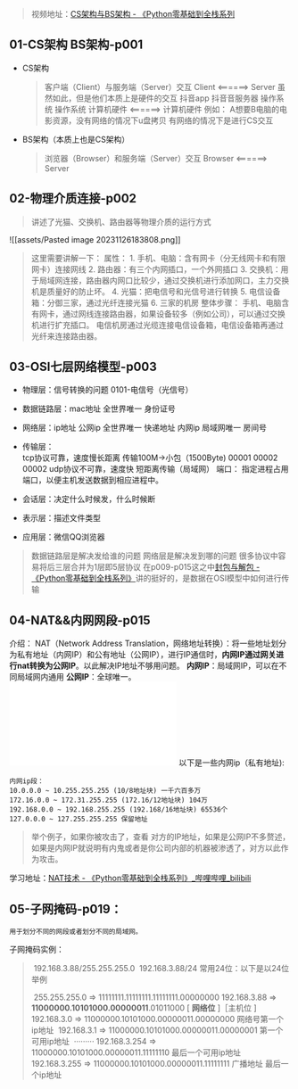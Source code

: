 >视频地址：[CS架构与BS架构 - 《Python零基础到全栈系列](https://www.bilibili.com/video/BV1Cd4y1b7kz/?share_source=copy_web&vd_source=a9e0245042931de24eb0a8f018fa0eae)

## 01-CS架构 BS架构-p001
- CS架构
  >    客户端（Client）与服务端（Server）交互
  >    Client            <======>        Server
  >    虽然如此，但是他们本质上是硬件的交互
  >    抖音app                                    抖音音服务器
  >    操作系统                                   操作系统
  >    计算机硬件   <======>        计算机硬件
  >    例如： A想要B电脑的电影资源，没有网络的情况下u盘拷贝
  >    有网络的情况下是进行CS交互

- BS架构（本质上也是CS架构）
  >    浏览器（Browser）和服务端（Server）交互
  >    Browser         <======>        Server

## 02-物理介质连接-p002
>讲述了光猫、交换机、路由器等物理介质的运行方式

![[assets/Pasted image 20231126183808.png]]
> 这里需要讲解一下：
> 	属性：
> 		1. 手机、电脑：含有网卡（分无线网卡和有限网卡）连接网线
> 		2. 路由器：有三个内网插口，一个外网插口
> 		3. 交换机：用于局域网连接，路由器内网口比较少，通过交换机进行添加网口，主力交换机是质量好的防止坏。
> 		4. 光猫：把电信号和光信号进行转换
> 		5. 电信设备箱：分御三家，通过光纤连接光猫
> 		6. 三家的机房
> 	整体步骤：
> 		手机、电脑含有网卡，通过网线连接路由器，如果设备较多（例如公司），可以通过交换机进行扩充插口。
> 		电信机房通过光缆连接电信设备箱，电信设备箱再通过光纤来连接路由器。


## 03-OSI七层网络模型-p003
- 物理层：信号转换的问题 0101-电信号（光信号）

- 数据链路层：mac地址    全世界唯一    身份证号

- 网络层：ip地址
			公网ip        全世界唯一       快递地址
		内网ip        局域网唯一        房间号
	
- 传输层：   
			tcp协议可靠，速度慢长距离
		传输100M->小包（1500Byte) 00001 00002 00002
		udp协议不可靠，速度快   短距离传输（局域网）
		端口： 指定进程占用端口，以便主机发送数据到相应进程中。
	
- 会话层：决定什么时候发，什么时候断

- 表示层：描述文件类型

- 应用层：微信QQ浏览器

   

> 数据链路层是解决发给谁的问题
网络层是解决发到哪的问题
很多协议中容易将后三层合并为1层即5层协议
在p009-p015这之中[封包与解包 - 《Python零基础到全栈系列》](https://www.bilibili.com/video/BV1TM411k7Ju/?share_source=copy_web&vd_source=a9e0245042931de24eb0a8f018fa0eae)讲的挺好的，是数据在OSI模型中如何进行传输

## 04-NAT&&内网网段-p015

介绍： 
	NAT（Network Address Translation，网络地址转换）：将一些地址划分为私有地址（内网IP）和公有地址（公网IP），进行IP通信时，**内网IP通过网关进行nat转换为公网IP**。以此解决IP地址不够用问题。
	**内网IP**：局域网IP，可以在不同局域网内通用
	**公网IP**：全球唯一。
![查看IP互联](assets/NAT进行IP互联.md)
以下是一些内网ip（私有地址):

```
内网ip段：
10.0.0.0 ~ 10.255.255.255 (10/8地址块) 一千六百多万
172.16.0.0 ~ 172.31.255.255 (172.16/12地址块) 104万
192.168.0.0 ~ 192.168.255.255 (192.168/16地址块) 65536个
127.0.0.0 ~ 127.255.255.255 保留地址
```
> 举个例子，如果你被攻击了，查看 对方的IP地址，如果是公网IP不多赘述，如果是内网IP就说明有内鬼或者是你公司内部的机器被渗透了，对方以此作为攻击。

学习地址：[NAT技术 - 《Python零基础到全栈系列》_哔哩哔哩_bilibili](https://www.bilibili.com/video/BV1KD4y1v7sr/)

## 05-子网掩码-p019：
	用于划分不同的网段或者划分不同的局域网。
子网掩码实例：

> ​	192.168.3.88/255.255.255.0
> ​	192.168.3.88/24
> ​	常用24位：以下是以24位举例
>
> ​        255.255.255.0 => 11111111.11111111.11111111.00000000
> ​	192.168.3.88  => **11000000.10101000.00000011**.01011000
> ​	                          [          **网络位**           ]［主机位 ]
> ​	192.168.3.0   => 11000000.10101000.00000011.00000000 网络号第一个ip地址 
> ​	192.168.3.1   => 11000000.10101000.00000011.00000001 第一个可用ip地址
> ​	·········
> ​	192.168.3.254 => 11000000.10101000.00000011.11111110 最后一个可用ip地址
> ​	192.168.3.255 => 11000000.10101000.00000011.11111111 广播地址 最后一个ip地址